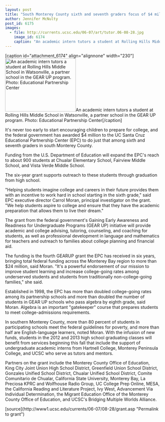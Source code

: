 ```yaml
---
layout: post
title: "South Monterey County sixth and seventh graders focus of $4 million grant"
author: Jennifer McNulty 
post_id: 6175
images:
  - file: http://currents.ucsc.edu/06-07/art/tutor.06-08-28.jpg
    image_id: 6174
    caption: "An academic intern tutors a student at Rolling Hills Middle School in Watsonville, a partner school in the GEAR UP program. Photo: Educational Partnership Center"
---
```


[caption id="attachment_6174" align="alignnone" width="230"]<a href="http://localhost/mysite/wp-content/uploads/2006/08/tutor.06-08-28.jpg"><img class="size-full wp-image-6174" src="http://localhost/mysite/wp-content/uploads/2006/08/tutor.06-08-28.jpg" alt="An academic intern tutors a student at Rolling Hills Middle School in Watsonville, a partner school in the GEAR UP program. Photo: Educational Partnership Center" width="230" height="173" /></a>An academic intern tutors a student at Rolling Hills Middle School in Watsonville, a partner school in the GEAR UP program. Photo: Educational Partnership Center[/caption]
<a name="content" id="content"></a>
<p>
  It's never too early to start encouraging children to prepare for college, and the federal government has awarded $4 million to the UC Santa Cruz Educational Partnership Center (EPC) to do just that among sixth and seventh graders in south Monterey County.
</p>
<p>
  Funding from the U.S. Department of Education will expand the EPC's reach to about 900 students at Chualar Elementary School, Fairview Middle School, and Vista Verde Middle School.
</p>
<p>
  The six-year grant supports outreach to these students through graduation from high school.
</p>
<p>
  "Helping students imagine college and careers in their future provides them with an incentive to work hard in school starting in the sixth grade," said EPC executive director Carrol Moran, principal investigator on the grant. "We help students aspire to college and ensure that they have the academic preparation that allows them to live their dream."
</p>
<p>
  The grant from the federal government's Gaining Early Awareness and Readiness for Undergraduate Programs (GEAR UP) initiative will provide academic and college advising, tutoring, counseling, and coaching for students, as well as professional development in language and mathematics for teachers and outreach to families about college planning and financial aid.
</p>
<p>
  The funding is the fourth GEARUP grant the EPC has received in six years, bringing total federal funding across the Monterey Bay region to more than $24 million, said Moran. "It's a powerful endorsement of our mission to improve student learning and increase college-going rates among underserved students and students from traditionally non-college-going families," she said.
</p>
<p>
  Established in 1998, the EPC has more than doubled college-going rates among its partnership schools and more than doubled the number of students in GEAR UP schools who pass algebra by eighth grade, said Moran. Algebra is an important "gatekeeper" course that prepares students to meet college-admissions requirements.
</p>
<p>
  In southern Monterey County, more than 80 percent of students in participating schools meet the federal guidelines for poverty, and more than half are English-language learners, noted Moran. With the infusion of new funds, students in the 2012 and 2013 high school graduating classes will benefit from services beginning this fall that include the support of undergraduate academic interns from Hartnell College, Monterey Peninsula College, and UCSC who serve as tutors and mentors.
</p>
<p>
  Partners on the grant include the Monterey County Office of Education, King City Joint Union High School District, Greenfield Union School District, Gonzales Unified School District, Chualar Unified School District, Comite Comunitario de Chualar, California State University, Monterey Bay, La Preciosa KPRC and Wolfhouse Radio Group, UC College Prep Online, MESA, the California Reading and Literature Project, Ivy West, Advancement Via Individual Determination, the Migrant Education Office of the Monterey County Office of Education, and UCSC's Bridging Multiple Worlds Alliance.
</p>
[source](http://www1.ucsc.edu/currents/06-07/08-28/grant.asp "Permalink to grant")

